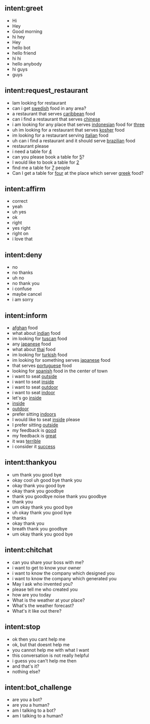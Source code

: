 ## intent:greet
- Hi
- Hey
- Good morning
- hi hey
- Hey
- hello bot
- hello friend
- hi hi
- hello anybody
- hi guys
- guys
## intent:request_restaurant
- Iam looking for restaurant
- can i get [swedish](cuisine) food in any area?
- a restaurant that serves [caribbean](cuisine) food
- can i find a restaurant that serves [chinese](cuisine)
- i am looking for any place that serves [indonesian](cuisine) food for [three](number)
- uh im looking for a restaurant that serves [kosher](cuisine) food
- im looking for a restaurant serving [italian](cuisine) food
- uh can i find a restaurant and it should serve [brazilian](cuisine) food
- restaurant please
- i need a table for [4](num_people)
- can you please book a table for [5](num_people)?
- I would like to book a table for [2](num_people)
- find me a table for [7](num_people) people
- Can I get a table for [four](number) at the place which server [greek](cuisine) food?

## intent:affirm
- correct
- yeah
- uh yes
- ok
- right
- yes right
- right on
- i love that
## intent:deny
- no
- no thanks
- uh no
- no thank you
- i confuse
- maybe cancel
- i am sorry
## intent:inform
- [afghan](cuisine) food
- what about [indian](cuisine) food
- im looking for [tuscan](cuisine) food
- any [japanese](cuisine) food
- what about [thai](cuisine) food
- im looking for [turkish](cuisine) food
- im looking for something serves [japanese](cuisine) food
- that serves [portuguese](cuisine) food
- looking for [spanish](cuisine) food in the center of town
- i want to seat [outside](seating)
- i want to seat [inside](seating)
- i want to seat [outdoor](seating)
- i want to seat [indoor](seating)
- let's go [inside](seating)
- [inside](seating)
- [outdoor](seating)
- prefer sitting [indoors](seating)
- I would like to seat [inside](seating) please
- I prefer sitting [outside](seating)
- my feedback is [good](feedback)
- my feedback is [great](feedback)
- it was [terrible](feedback)
- i consider it [success](feedback)
## intent:thankyou
- um thank you good bye
- okay cool uh good bye thank you
- okay thank you good bye
- okay thank you goodbye
- thank you goodbye noise thank you goodbye
- thank you
- um okay thank you good bye
- uh okay thank you good bye
- thanks
- okay thank you
- breath thank you goodbye
- um okay thank you good bye
## intent:chitchat
- can you share your boss with me?
- i want to get to know your owner
- i want to know the company which designed you
- i want to know the company which generated you
- May I ask who invented you?
- please tell me who created you
- how are you today
- What is the weather at your place?
- What's the weather forecast?
- What's it like out there?
## intent:stop
- ok then you cant help me
- ok, but that doesnt help me
- you cannot help me with what I want
- this conversation is not really helpful
- i guess you can't help me then
- and that's it?
- nothing else?
## intent:bot_challenge
- are you a bot?
- are you a human?
- am I talking to a bot?
- am I talking to a human?

